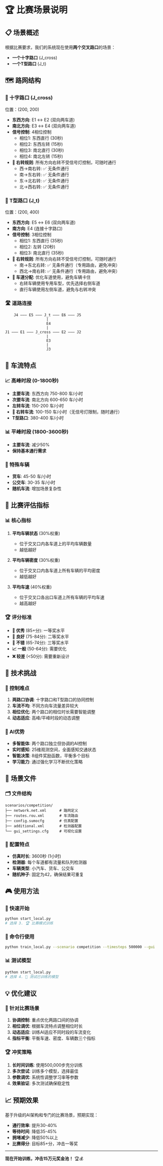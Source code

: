 # 🏆 比赛场景说明

## 📋 场景概述

根据比赛要求，我们的系统现在使用**两个交叉路口**的场景：
- **一个十字路口** (J_cross)
- **一个T型路口** (J_t)

## 🗺️ 路网结构

### 🚦 十字路口 (J_cross)
位置：(200, 200)
- **东西方向**: E1 ↔ E2 (双向两车道)
- **南北方向**: E3 ↔ E4 (双向两车道)
- **信号控制**: 4相位控制
  - 相位1: 东西直行 (30秒)
  - 相位2: 东西左转 (15秒)
  - 相位3: 南北直行 (30秒)
  - 相位4: 南北左转 (15秒)
- **🔄 右转规则**: 所有方向右转不受信号灯控制，可随时通行
  - 西→南右转: ✅ 无条件通行
  - 南→东右转: ✅ 无条件通行
  - 东→北右转: ✅ 无条件通行
  - 北→西右转: ✅ 无条件通行

### 🚦 T型路口 (J_t)
位置：(200, 400)
- **东西方向**: E5 ↔ E6 (双向两车道)
- **南方向**: E4 (连接十字路口)
- **信号控制**: 3相位控制
  - 相位1: 东西直行 (35秒)
  - 相位2: 左转 (20秒)
  - 相位3: 南北直行 (35秒)
- **🔄 右转规则**: 所有方向右转不受信号灯控制，可随时通行
  - 南→东北右转: ✅ 无条件通行（专用路由，避免冲突）
  - 西北→南右转: ✅ 无条件通行（专用路由，避免冲突）
- **🚗 车道分配**: 优化车道使用，避免车辆卡住
  - 右转车辆使用专用车型，优先选择右侧车道
  - 直行车辆使用左侧车道，避免与右转冲突

### 🛣️ 道路连接
```
    J4 ——— E5 ——— J_t ——— E6 ——— J5
                   |
                   E4
                   |
J1 ——— E1 ——— J_cross ——— E2 ——— J2
                   |
                   E3
                   |
                   J3
```

## 🚗 车流特点

### 📈 高峰时段 (0-1800秒)
- **主要车流**: 东西方向 750-800 车/小时
- **次要车流**: 南北方向 600-650 车/小时
- **左转车流**: 150-200 车/小时
- **🔄 右转车流**: 100-150 车/小时（无信号灯限制，随时通行）
- **T型路口**: 380-400 车/小时

### 📊 平峰时段 (1800-3600秒)
- **主要车流**: 减少50%
- **保持基本通行需求**

### 🚛 特殊车辆
- **货车**: 45-50 车/小时
- **公交车**: 30-35 车/小时
- **随机车流**: 增加场景复杂性

## 🎯 比赛评估指标

### 📊 核心指标
1. **平均车辆状态** (30%权重)
   - 位于交叉口内各车道上的平均车辆数量
   - 越低越好

2. **平均车辆密度** (30%权重)
   - 位于交叉口内各车道上所有车辆的平均密度
   - 越低越好

3. **平均车速** (40%权重)
   - 位于交叉口各出口车道上所有车辆的平均车速
   - 越高越好

### 🏆 评分标准
- **🥇 优秀** (85+分): 一等奖水平
- **🥈 良好** (75-84分): 二等奖水平
- **🥉 不错** (65-74分): 三等奖水平
- **📈 一般** (50-64分): 需要优化
- **❌ 较差** (<50分): 需要重新设计

## 🔧 技术挑战

### 🎯 控制难点
1. **两路口协调**: 十字路口和T型路口的协同控制
2. **车流不均**: 不同方向车流量差异较大
3. **相位优化**: 两个路口的相位时长需要智能调整
4. **动态适应**: 高峰/平峰时段的动态调整

### 🚀 AI优势
- **多智能体**: 两个路口独立但协调的AI控制
- **实时感知**: 25维观测空间，全面感知交通状态
- **智能决策**: 8组件奖励函数，平衡多个目标
- **学习能力**: 通过强化学习不断优化策略

## 📁 场景文件

### 🗂️ 文件结构
```
scenarios/competition/
├── network.net.xml      # 路网定义
├── routes.rou.xml       # 车流路由
├── config.sumocfg       # 仿真配置
├── additional.xml       # 检测器配置
└── gui_settings.cfg     # 可视化设置
```

### 🔧 配置特点
- **仿真时长**: 3600秒 (1小时)
- **检测器**: 每个车道都有流量和队列检测器
- **车辆类型**: 小汽车、货车、公交车
- **随机种子**: 固定为42，确保结果可重复

## 🎮 使用方法

### 🚀 快速开始
```bash
python start_local.py
# 选择 3. 🏆 比赛模式训练
```

### 🔧 命令行使用
```bash
python train_local.py --scenario competition --timesteps 500000 --gui
```

### 📊 测试模型
```bash
python start_local.py
# 选择 4. 🧪 测试已训练的模型
```

## 💡 优化建议

### 🎯 针对比赛场景
1. **协调控制**: 重点优化两路口间的协调
2. **相位调优**: 根据车流特点调整相位时长
3. **动态适应**: 训练AI适应不同时段的车流变化
4. **指标平衡**: 平衡车速、密度、车辆数三个指标

### 🏆 冲奖策略
1. **长时间训练**: 使用500,000步充分训练
2. **多次尝试**: 训练多个模型，选择最佳
3. **参数调优**: 系统性调整学习率等参数
4. **效果验证**: 多次测试确保稳定性

## 📈 预期效果

基于升级的AI架构和专门的比赛场景，预期实现：
- **通行效率**: 提升30-40%
- **等待时间**: 降低35-45%
- **拥堵减少**: 降低50%以上
- **比赛得分**: 目标85+分，冲击一等奖

---

**现在开始训练，冲击15万元奖金池！** 🏆💰
